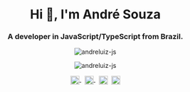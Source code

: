 <h1 align="center">Hi 👋, I'm André Souza</h1>
<h3 align="center">A developer in JavaScript/TypeScript from Brazil.</h3>
<p align="center"> <img src="https://komarev.com/ghpvc/?username=andreluiz-js" alt="andreluiz-js" /> </p>

<p align="center">
  <img src="https://github-readme-stats.vercel.app/api?username=andreluiz-js&show_icons=true" alt="andreluiz-js" />
</p>
<p></p>
<p align="center">
  <a href="https://twitter.com/andresouzadev" target="blank">
    <img align="center" src="https://simpleicons.vercel.app/twitter/1D9BF0" alt="andresouza.dev" height="20" width="20" />
  </a>&nbsp;
  <a href="https://linkedin.com/in/andresouzadev" target="blank">
    <img align="center" src="https://simpleicons.vercel.app/linkedin/0A66C2" alt="andresouzadev" height="20" width="20" />
  </a>&nbsp;
  <a href="https://fb.com/andreluiz1985" target="blank" ><img align="center" src="https://simpleicons.vercel.app/facebook/0866FF" alt="andreluiz_1985" height="20" width="20" /></a>&nbsp;
  <a href="https://instagram.com/andresouza.dev" target="blank"><img align="center" src="https://simpleicons.vercel.app/instagram/E4405F" alt="andreluiz_1985" height="20" width="20" /></a>
</p>

